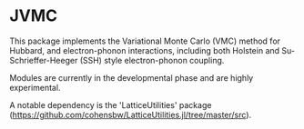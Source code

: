 # JVMC

This package implements the Variational Monte Carlo (VMC) method for Hubbard, and electron-phonon interactions, including both Holstein and Su-Schrieffer-Heeger (SSH) style electron-phonon coupling.

Modules are currently in the developmental phase and are highly experimental.

A notable dependency is the 'LatticeUtilities' package (https://github.com/cohensbw/LatticeUtilities.jl/tree/master/src).

